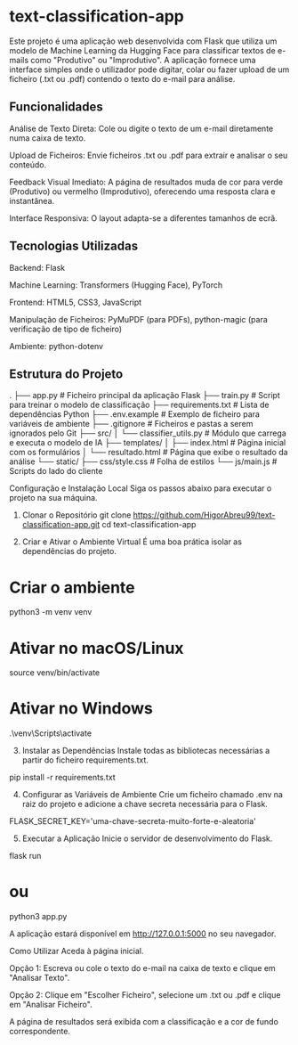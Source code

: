 # text-classification-app

Este projeto é uma aplicação web desenvolvida com Flask que utiliza um modelo de Machine Learning da Hugging Face para classificar textos de e-mails como "Produtivo" ou "Improdutivo". A aplicação fornece uma interface simples onde o utilizador pode digitar, colar ou fazer upload de um ficheiro (.txt ou .pdf) contendo o texto do e-mail para análise.

## Funcionalidades
Análise de Texto Direta: Cole ou digite o texto de um e-mail diretamente numa caixa de texto.

Upload de Ficheiros: Envie ficheiros .txt ou .pdf para extrair e analisar o seu conteúdo.

Feedback Visual Imediato: A página de resultados muda de cor para verde (Produtivo) ou vermelho (Improdutivo), oferecendo uma resposta clara e instantânea.

Interface Responsiva: O layout adapta-se a diferentes tamanhos de ecrã.

## Tecnologias Utilizadas
Backend: Flask

Machine Learning: Transformers (Hugging Face), PyTorch

Frontend: HTML5, CSS3, JavaScript

Manipulação de Ficheiros: PyMuPDF (para PDFs), python-magic (para verificação de tipo de ficheiro)

Ambiente: python-dotenv

## Estrutura do Projeto
.
├── app.py                   # Ficheiro principal da aplicação Flask
├── train.py                 # Script para treinar o modelo de classificação
├── requirements.txt         # Lista de dependências Python
├── .env.example             # Exemplo de ficheiro para variáveis de ambiente
├── .gitignore               # Ficheiros e pastas a serem ignorados pelo Git
├── src/
│   └── classifier_utils.py  # Módulo que carrega e executa o modelo de IA
├── templates/
│   ├── index.html           # Página inicial com os formulários
│   └── resultado.html       # Página que exibe o resultado da análise
└── static/
    ├── css/style.css        # Folha de estilos
    └── js/main.js           # Scripts do lado do cliente

Configuração e Instalação Local
Siga os passos abaixo para executar o projeto na sua máquina.

1. Clonar o Repositório
git clone https://github.com/HigorAbreu99/text-classification-app.git
cd text-classification-app

2. Criar e Ativar o Ambiente Virtual
É uma boa prática isolar as dependências do projeto.

# Criar o ambiente
python3 -m venv venv

# Ativar no macOS/Linux
source venv/bin/activate

# Ativar no Windows
.\\venv\\Scripts\\activate

3. Instalar as Dependências
Instale todas as bibliotecas necessárias a partir do ficheiro requirements.txt.

pip install -r requirements.txt

4. Configurar as Variáveis de Ambiente
Crie um ficheiro chamado .env na raiz do projeto e adicione a chave secreta necessária para o Flask.

FLASK_SECRET_KEY='uma-chave-secreta-muito-forte-e-aleatoria'

5. Executar a Aplicação
Inicie o servidor de desenvolvimento do Flask.

flask run
# ou
python3 app.py

A aplicação estará disponível em http://127.0.0.1:5000 no seu navegador.

Como Utilizar
Aceda à página inicial.

Opção 1: Escreva ou cole o texto do e-mail na caixa de texto e clique em "Analisar Texto".

Opção 2: Clique em "Escolher Ficheiro", selecione um .txt ou .pdf e clique em "Analisar Ficheiro".

A página de resultados será exibida com a classificação e a cor de fundo correspondente.
